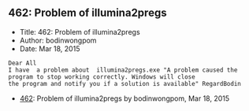 ## 462: Problem of illumina2pregs

- Title: 462: Problem of illumina2pregs
- Author: bodinwongpom
- Date: Mar 18, 2015
```
Dear All 
I have	a problem about  illumina2pregs.exe "A problem caused the program to stop working correctly. Windows will close
the program and notify you if a solution is available" RegardBodin  
```

- [462](0462.md): Problem of illumina2pregs by bodinwongpom, Mar 18, 2015
